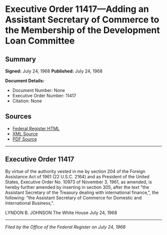 # Executive Order 11417—Adding an Assistant Secretary of Commerce to the Membership of the Development Loan Committee

## Summary

**Signed:** July 24, 1968
**Published:** July 24, 1968

**Document Details:**
- Document Number: None
- Executive Order Number: 11417
- Citation: None

## Sources
- [Federal Register HTML](https://www.presidency.ucsb.edu/documents/executive-order-11417-adding-assistant-secretary-commerce-the-membership-the-development)
- [XML Source](None)
- [PDF Source](None)

---

## Executive Order 11417

By virtue of the authority vested in me by section 204 of the Foreign Assistance Act of 1961 (22 U.S.C. 2164) and as President of the United States, Executive Order No. 10973 of November 3, 1961, as amended, is hereby further amended by inserting in section 305, after the text "the Assistant Secretary of the Treasury dealing with international finance,", the following: "the Assistant Secretary of Commerce for Domestic and International Business,".

LYNDON B. JOHNSON
The White House
July 24, 1968

---

*Filed by the Office of the Federal Register on July 24, 1968*
